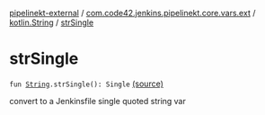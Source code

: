 [pipelinekt-external](../../index.md) / [com.code42.jenkins.pipelinekt.core.vars.ext](../index.md) / [kotlin.String](index.md) / [strSingle](./str-single.md)

# strSingle

`fun `[`String`](https://kotlinlang.org/api/latest/jvm/stdlib/kotlin/-string/index.html)`.strSingle(): Single` [(source)](https://github.com/code42/pipelinekt/tree/master/core/src/main/kotlin/com/code42/jenkins/pipelinekt/core/vars/ext/Ext.kt#L19)

convert to a Jenkinsfile single quoted string var

